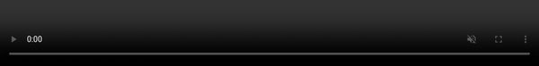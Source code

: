 ```yaml
---
layout: page
title: About
permalink: /
---
```

<video id="myVideo" muted autoplay playsInline style="width: 100%; height:100%; position: fixed; top: 0; left: 0; object-fit: fill;">
<source src="assets/full_screen_animation_iPhone12.mp4"  type="video/mp4"  media="(max-width: 768px)" />
<source src="assets/full_screen_animation_desktop_1280p.mp4"  type="video/mp4" />
</video>

<script>
var video = document.getElementById("myVideo");
video.addEventListener("ended", function() {
  video.style.display = "none";
});
document.addEventListener("scroll", function() {
  video.style.display = "none";
});
document.addEventListener("DOMContentLoaded", function() {
  video.playbackRate = 3.0;
  video.play();
});
</script>


<img align="center" src="about/images/mug2018.jpeg" width="250" style="margin:25px 25px">

I'm a software engineer and researcher in computational methods.  I'm currently at Google, where I work on ML quality and infrastructure for serving ads on the Discover Feed (those recommended sites below the search bar.)

My research interests lie in the intersection of machine learning and scientific settings. I am particularly interested in studying and correcting failure models in applying ML to scientific problems and developing robust validation methods.

The pageload animation is the Stable Diffusion inpainting process. The first frame is the initial random image, and each frame is one step of denoising towards the top-of-fold rendering. (The animation looks best on mobile.) [Inspect it here.](assets/full_screen_animation_iPhone12.mp4)

The site icon is a heatmap of an ML weight matrix learning the 1D Poisson equation. You can see an explanation on my [research](research) page.

Some of my active work can be found on Github and in my hosted [presentations](https://afqueiruga.github.io/cv).
There are links to as many of my publications as possible on the CV page of this site. Conference presentations also have links to the recordings or slides. You can also find different things I work on around the internet:  
[google scholar](https://scholar.google.com/citations?user=5lV0WOgAAAAJ&hl=en&oi=ao) Papers  
[<i class="fa fa-github"></i > afqueiruga](https://github.com/afqueiruga) Research codes  
[<i class="fa fa-instagram"></i > goblinfightsraccoon](https://www.instagram.com/goblinfightsraccoon) Art  
[<i class="fa fa-reddit"></i > drgobble](https://www.reddit.com/user/drgobble/submitted/) Keyboard builds  
